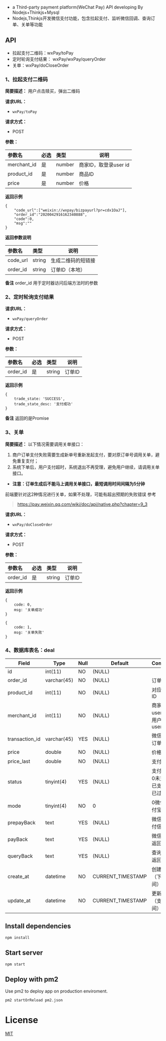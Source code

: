 
- a Third-party payment platform(WeChat Pay) API developing By Nodejs+Thinkjs+Mysql
- Nodejs,Thinkjs开发微信支付功能，包含拉起支付、监听微信回调、查询订单、关单等功能

## API
- 拉起支付二维码：wxPay/toPay
- 定时轮询支付结果： wxPay/wxPay/queryOrder
- 关单：wxPay/doCloseOrder

### 1、拉起支付二维码 

    
**简要描述：** 
用户点击赎买，弹出二维码

**请求URL：** 
- ` wxPay/toPay `
  
**请求方式：**
- POST 

**参数：** 

|参数名|必选|类型|说明|
|:----    |:---|:----- |-----   |
|merchant_id |是  |number |商家ID，取登录user id   |
|product_id |是  |number | 商品ID    |
|price     |是  |number | 价格    |


**返回示例**

``` 
{
	"code_url":["weixin://wxpay/bizpayurl?pr=cdx1OaJ"],
	"order_id":"2020042916162340888",
	"code":0,
	"msg":""
}

```

**返回参数说明** 

|参数名|类型|说明|
|:-----  |:-----|-----                           |
|code_url |string   | 生成二维码的短链接  |
|order_id |string   | 订单ID（本地）  |


**备注** 
order_id 用于定时器访问后端方法时的参数




### 2、定时轮询支付结果

**请求URL：** 
- ` wxPay/queryOrder `
  
**请求方式：**
- POST 

**参数：** 

|参数名|必选|类型|说明|
|:----    |:---|:----- |-----   |
|order_id     |是  |string | 订单ID    |

**返回示例**

``` 
{
	trade_state: 'SUCCESS', 
	trade_state_desc: '支付成功'
}
```

**备注** 
返回的是Promise






### 3、关单
**简要描述：** 
以下情况需要调用关单接口：
1. 商户订单支付失败需要生成新单号重新发起支付，要对原订单号调用关单，避免重复支付；
2. 系统下单后，用户支付超时，系统退出不再受理，避免用户继续，请调用关单接口。
- **注意：订单生成后不能马上调用关单接口，最短调用时间间隔为5分钟**

前端要针对这2种情况进行关单，如果不处理，可能有超出预期的失败错误
参考
> https://pay.weixin.qq.com/wiki/doc/api/native.php?chapter=9_3

**请求URL：** 
- ` wxPay/doCloseOrder `
  
**请求方式：**
- POST 

**参数：** 

|参数名|必选|类型|说明|
|:----    |:---|:----- |-----   |
|order_id     |是  |string | 订单ID    |

 **返回示例**

``` 
{
	code: 0, 
	msg: '关单成功'
}

{
	code: 1, 
	msg: '关单失败'
}

```


### 4、数据库表名：deal
| Field           | Type          | Null | Default            | Comment             |
|-----------------|---------------|------|--------------------|---------------------|
| id              | int\(11\)     | NO   | \(NULL\)           |                     |
| order\_id       | varchar\(45\) | NO   | \(NULL\)           | 订单id                |
| product\_id     | int\(11\)     | NO   | \(NULL\)           | 对应商品ID              |
| merchant\_id    | int\(11\)     | NO   | \(NULL\)           | 商家userID,或用户userID  |
| transaction\_id | varchar\(45\) | YES  | \(NULL\)           | 微信支付订单号             |
| price           | double        | NO   | \(NULL\)           | 价格                  |
| price\_last     | double        | NO   | \(NULL\)           | 支付价格                |
| status          | tinyint\(4\)  | YES  | \(NULL\)           | 支付状态 0未支付 1已支付 2已过期 |
| mode            | tinyint\(4\)  | NO   | 0                  | 0微信 1支付宝            |
| prepayBack      | text          | YES  | \(NULL\)           | 微信预支付信息             |
| payBack         | text          | YES  | \(NULL\)           | 微信支付返回信息            |
| queryBack       | text          | YES  | \(NULL\)           | 查询订单返回信息            |
| create\_at      | datetime      | NO   | CURRENT\_TIMESTAMP | 创建时间（下单时间）          |
| update\_at      | datetime      | NO   | CURRENT\_TIMESTAMP | 更新时间（支付时间）          |





## Install dependencies

```
npm install
```

## Start server

```
npm start
```

## Deploy with pm2

Use pm2 to deploy app on production enviroment.

```
pm2 startOrReload pm2.json
```

# License
[MIT](http://opensource.org/licenses/MIT)